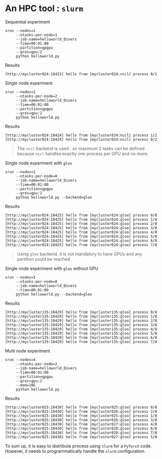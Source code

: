 # An HPC tool : `slurm`

Sequential experiment

```commandline
srun --nodes=1 
     --ntasks-per-node=1 
     --job-name=helloworld_Divers 
     --time=00:01:00  
     --partition=gpgpu 
     --gres=gpu:2 
     python helloworld.py 
```

Results

    [http://mycluster024:18423] hello from [mycluster024:nccl] process 0/1

Single node experiment 

```commandline
srun --nodes=1 
     --ntasks-per-node=2 
     --job-name=helloworld_Divers 
     --time=00:01:00  
     --partition=gpgpu 
     --gres=gpu:2 
     python helloworld.py 
```

Results

    [http://mycluster024:18424] hello from [mycluster024:nccl] process 1/2
    [http://mycluster024:18424] hello from [mycluster024:nccl] process 0/2

> The `nccl` backend is used : so maximum 2 tasks can be defined because `nccl` handles exactly one 
> process per GPU and no more.

Single node experiment with `gloo`

```commandline
srun --nodes=1 
     --ntasks-per-node=8 
     --job-name=helloworld_Divers 
     --time=00:01:00  
     --partition=gpgpu 
     --gres=gpu:2 
     python helloworld.py --backend=gloo
```

Results
    
    [http://mycluster024:18425] hello from [mycluster024:gloo] process 0/8
    [http://mycluster024:18425] hello from [mycluster024:gloo] process 1/8
    [http://mycluster024:18425] hello from [mycluster024:gloo] process 2/8
    [http://mycluster024:18425] hello from [mycluster024:gloo] process 3/8
    [http://mycluster024:18425] hello from [mycluster024:gloo] process 4/8
    [http://mycluster024:18425] hello from [mycluster024:gloo] process 5/8
    [http://mycluster024:18425] hello from [mycluster024:gloo] process 6/8
    [http://mycluster024:18425] hello from [mycluster024:gloo] process 7/8

> Using `gloo` backend, it is not mandatory to have GPUs and any partition could be reached

Single node experiment with `gloo` without GPU

```commandline
srun --nodes=1 
     --ntasks-per-node=8 
     --job-name=helloworld_Divers 
     --time=00:01:00  
     python helloworld.py --backend=gloo
```

Results

    [http://mycluster135:18429] hello from [mycluster135:gloo] process 0/8
    [http://mycluster135:18429] hello from [mycluster135:gloo] process 1/8
    [http://mycluster135:18429] hello from [mycluster135:gloo] process 2/8
    [http://mycluster135:18429] hello from [mycluster135:gloo] process 3/8
    [http://mycluster135:18429] hello from [mycluster135:gloo] process 4/8
    [http://mycluster135:18429] hello from [mycluster135:gloo] process 5/8
    [http://mycluster135:18429] hello from [mycluster135:gloo] process 6/8
    [http://mycluster135:18429] hello from [mycluster135:gloo] process 7/8

Multi node experiment 

```commandline
srun --nodes=4
     --ntasks-per-node=2 
     --job-name=helloworld_Divers 
     --time=00:01:00  
     --partition=gpgpu 
     --gres=gpu:2
     --mem=10G 
     python helloworld.py
```

Results

    [http://mycluster025:18430] hello from [mycluster025:gloo] process 0/8
    [http://mycluster025:18430] hello from [mycluster026:gloo] process 2/8
    [http://mycluster025:18430] hello from [mycluster025:gloo] process 1/8
    [http://mycluster025:18430] hello from [mycluster026:gloo] process 3/8
    [http://mycluster025:18430] hello from [mycluster027:gloo] process 4/8
    [http://mycluster025:18430] hello from [mycluster028:gloo] process 6/8
    [http://mycluster025:18430] hello from [mycluster028:gloo] process 7/8
    [http://mycluster025:18430] hello from [mycluster027:gloo] process 5/8

To sum up, it is easy to distribute process using `slurm` for a `PyTorch` code. However, it
needs to programmatically handle the `slurm` configuration. 
